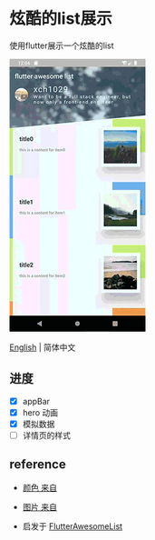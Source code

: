 # 炫酷的list展示

使用flutter展示一个炫酷的list

<img src="https://github.com/xch1029/awesomelist/blob/master/screenshot/awesomeList.gif?raw=true">

[English](./README.md) | 简体中文

## 进度

- [x] appBar
- [x] hero 动画
- [x] 模拟数据
- [ ] 详情页的样式

## reference
- [颜色 来自](https://colorsupplyyy.com/app)
- [图片 来自](https://picsum.photos/)

- 启发于 [FlutterAwesomeList](https://github.com/samarthagarwal/FlutterAwesomeList)

